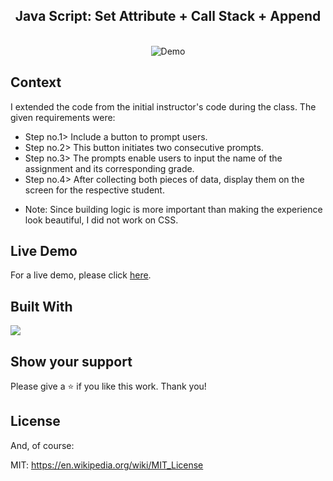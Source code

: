 <h2 align="center">
  Java Script: Set Attribute + Call Stack + Append <br/>
</h2>
<br/>

<div align="center">
  <img alt="Demo" src="studentGrade.gif">
</div>

## Context 
I extended the code from the initial instructor's code during the class. The given requirements were:

- Step no.1> Include a button to prompt users.
- Step no.2> This button initiates two consecutive prompts.
- Step no.3> The prompts enable users to input the name of the assignment and its corresponding grade.
- Step no.4> After collecting both pieces of data, display them on the screen for the respective student.

* Note: Since building logic is more important than making the experience look beautiful, I did not work on CSS. 

## Live Demo
For a live demo, please click <a href="https://hannah-moon.github.io/15_JS_Dune2_Drum/">here</a>. 

## Built With
<p align="left"><img src="https://skillicons.dev/icons?i=js,nodejs"> </a> </p>

## Show your support
Please give a ⭐ if you like this work. Thank you!


## License

And, of course:

MIT: <https://en.wikipedia.org/wiki/MIT_License>
